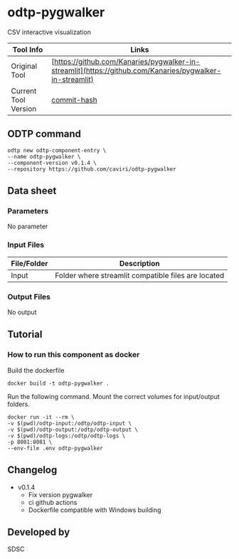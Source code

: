 # odtp-pygwalker

CSV interactive visualization

| Tool Info | Links |
| --- | --- |
| Original Tool | [https://github.com/Kanaries/pygwalker-in-streamlit](https://github.com/Kanaries/pygwalker-in-streamlit) |
| Current Tool Version  | [commit-hash](link-to-commit-hash) |


## ODTP command 

```
odtp new odtp-component-entry \
--name odtp-pygwalker \
--component-version v0.1.4 \
--repository https://github.com/caviri/odtp-pygwalker
``` 

## Data sheet

### Parameters

No parameter

### Input Files

| File/Folder | Description |
| --- | --- | 
| Input | Folder where streamlit compatible files are located |

### Output Files

No output

## Tutorial

### How to run this component as docker

Build the dockerfile 

```
docker build -t odtp-pygwalker .
```

Run the following command. Mount the correct volumes for input/output folders. 

```
docker run -it --rm \
-v $(pwd)/odtp-input:/odtp/odtp-input \
-v $(pwd)/odtp-output:/odtp/odtp-output \
-v $(pwd)/odtp-logs:/odtp/odtp-logs \
-p 8081:8081 \ 
--env-file .env odtp-pygwalker
```


## Changelog

- v0.1.4
    - Fix version pygwalker
    - ci github actions
    - Dockerfile compatible with Windows building


## Developed by

SDSC
